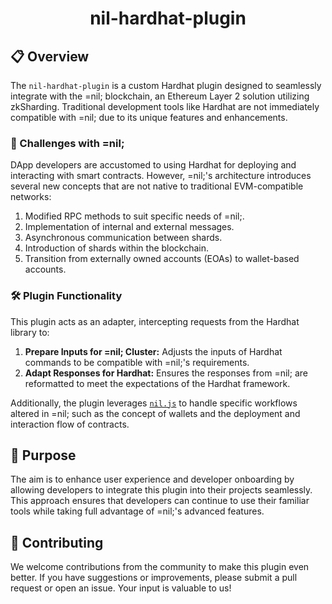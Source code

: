 
<div align="center">
  <h1>nil-hardhat-plugin</h1>
</div>

## 📋 Overview
The `nil-hardhat-plugin` is a custom Hardhat plugin designed to seamlessly integrate with the =nil; blockchain, an Ethereum Layer 2 solution utilizing zkSharding. Traditional development tools like Hardhat are not immediately compatible with =nil; due to its unique features and enhancements.

### 🚧 Challenges with =nil;
DApp developers are accustomed to using Hardhat for deploying and interacting with smart contracts. However, =nil;'s architecture introduces several new concepts that are not native to traditional EVM-compatible networks:
1. Modified RPC methods to suit specific needs of =nil;.
2. Implementation of internal and external messages.
3. Asynchronous communication between shards.
4. Introduction of shards within the blockchain.
5. Transition from externally owned accounts (EOAs) to wallet-based accounts.

### 🛠️ Plugin Functionality
This plugin acts as an adapter, intercepting requests from the Hardhat library to:
1. **Prepare Inputs for =nil; Cluster:** Adjusts the inputs of Hardhat commands to be compatible with =nil;'s requirements.
2. **Adapt Responses for Hardhat:** Ensures the responses from =nil; are reformatted to meet the expectations of the Hardhat framework.

Additionally, the plugin leverages [`nil.js`](https://github.com/NilFoundation/nil.js) to handle specific workflows altered in =nil;  such as the concept of wallets and the deployment and interaction flow of contracts.

## 🎯 Purpose
The aim is to enhance user experience and developer onboarding by allowing developers to integrate this plugin into their projects seamlessly. This approach ensures that developers can continue to use their familiar tools while taking full advantage of =nil;'s advanced features.

## 🤝 Contributing
We welcome contributions from the community to make this plugin even better. If you have suggestions or improvements, please submit a pull request or open an issue. Your input is valuable to us!

